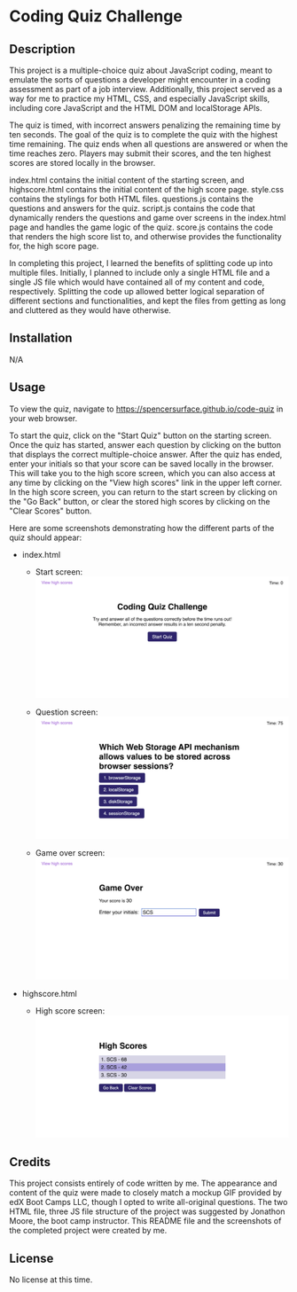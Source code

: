 # Coding Quiz Challenge

## Description

This project is a multiple-choice quiz about JavaScript coding, meant to emulate the sorts of questions a developer might encounter in a coding assessment as part of a job interview. Additionally, this project served as a way for me to practice my HTML, CSS, and especially JavaScript skills, including core JavaScript and the HTML DOM and localStorage APIs.

The quiz is timed, with incorrect answers penalizing the remaining time by ten seconds. The goal of the quiz is to complete the quiz with the highest time remaining. The quiz ends when all questions are answered or when the time reaches zero. Players may submit their scores, and the ten highest scores are stored locally in the browser.

index.html contains the initial content of the starting screen, and highscore.html contains the initial content of the high score page. style.css contains the stylings for both HTML files. questions.js contains the questions and answers for the quiz. script.js contains the code that dynamically renders the questions and game over screens in the index.html page and handles the game logic of the quiz. score.js contains the code that renders the high score list to, and otherwise provides the functionality for, the high score page.

In completing this project, I learned the benefits of splitting code up into multiple files. Initially, I planned to include only a single HTML file and a single JS file which would have contained all of my content and code, respectively. Splitting the code up allowed better logical separation of different sections and functionalities, and kept the files from getting as long and cluttered as they would have otherwise.

## Installation

N/A

## Usage

To view the quiz, navigate to https://spencersurface.github.io/code-quiz in your web browser.

To start the quiz, click on the "Start Quiz" button on the starting screen. Once the quiz has started, answer each question by clicking on the button that displays the correct multiple-choice answer. After the quiz has ended, enter your initials so that your score can be saved locally in the browser. This will take you to the high score screen, which you can also access at any time by clicking on the "View high scores" link in the upper left corner. In the high score screen, you can return to the start screen by clicking on the "Go Back" button, or clear the stored high scores by clicking on the "Clear Scores" button.

Here are some screenshots demonstrating how the different parts of the quiz should appear:

- index.html

    - Start screen: ![screenshot](assets/images/start-screenshot.png)

    - Question screen: ![screenshot](assets/images/question-screenshot.png)

    - Game over screen: ![screenshot](assets/images/game-over-screenshot.png)

- highscore.html

    - High score screen: ![screenshot](assets/images/high-score-screenshot.png)

## Credits

This project consists entirely of code written by me. The appearance and content of the quiz were made to closely match a mockup GIF provided by edX Boot Camps LLC, though I opted to write all-original questions. The two HTML file, three JS file structure of the project was suggested by Jonathon Moore, the boot camp instructor. This README file and the screenshots of the completed project were created by me.

## License

No license at this time.